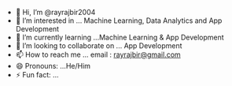 - 👋 Hi, I’m @rayrajbir2004
- 👀 I’m interested in ... Machine Learning, Data Analytics and App Development
- 🌱 I’m currently learning ...Machine Learning & App Development
- 💞️ I’m looking to collaborate on ... App Development
- 📫 How to reach me ... email : rayrajbir@gmail.com
- 😄 Pronouns: ...He/Him
- ⚡ Fun fact: ...

<!---
rayrajbir2004/rayrajbir2004 is a ✨ special ✨ repository because its `README.md` (this file) appears on your GitHub profile.
You can click the Preview link to take a look at your changes.
--->
